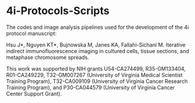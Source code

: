 # 4i-Protocols-Scripts
The codes and image analysis pipelines used for the development of the 4i protocol manuscript:

Hsu J*, Nguyen KT*, Bujnowska M, Janes KA, Fallahi-Sichani M. Iterative indirect immunofluorescence imaging in cultured cells, tissue sections, and metaphase chromosome spreads.

This work was supported by NIH grants U54-CA274499, R35-GM133404, R01-CA249229, T32-GM007267 (University of Virginia Medical Scientist Training Program), T32-CA009109 (University of Virginia Cancer Research Training Program), and P30-CA044579 (University of Virginia Cancer Center Support Grant).


